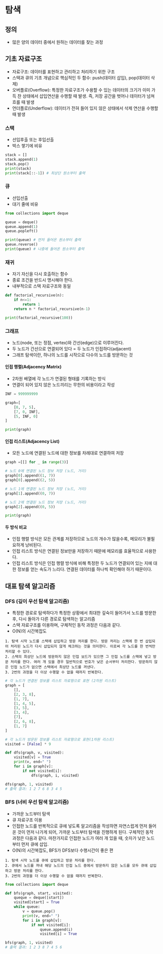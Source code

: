 # 탐색

## 정의

- 많은 양의 데이터 중에서 원하는 데이터를 찾는 과정

## 기초 자료구조

- 자료구조: 데이터를 표현하고 관리하고 처리하기 위한 구조
- 스택과 큐의 기초 개념으로 핵심적인 두 함수: push(데이터 삽입), pop(데이터 삭제)
- 오버플로(Overflow): 특정한 자료구조가 수용할 수 있는 데이터의 크기가 이미 가득 찬 상태에서 삽입연산을 수행할 때 발생. 즉, 저장 공간을 벗어나 데이터가 넘쳐흐를 때 발생
- 언더플로(Underflow): 데이터가 전혀 들어 있지 않은 상태에서 삭제 연산을 수행할 때 발생

### 스택

- 선입후출 또는 후입선출
- 박스 쌓기에 비유

```python
stack = []
stack.append(1)
stack.pop()
print(stack)
print(stack[::-1]) # 최상단 원소부터 출력
```

### 큐

- 선입선출
- 대기 줄에 비유

```python
from collections import deque

queue = deque()
queue.append(1)
queue.popleft()

print(queue) # 먼저 들어온 원소부터 출력
queue.reverse()
print(queue) # 나중에 들어온 원소부터 출력
```

### 재귀

- 자기 자신을 다시 호출하는 함수
- 종료 조건을 반드시 명시해야 한다.
- 내부적으로 스택 자료구조와 동일

```python
def factorial_recursive(n):
    if n<=1:
        return 1
    return n * factorial_recursive(n-1)

print(factorial_recursive(100))
```

### 그래프

- 노드(node, 또는 정점, vertex)와 간선(edge)으로 이루어진다.
- 두 노드가 간선으로 연결되어 있다 = 두 노드가 인접하다(adjacent)
- 그래프 탐색이란, 하나의 노드를 시작으로 다수의 노드를 방문하는 것

#### 인접 행렬(Adjacency Matrix)

- 2차원 배열에 각 노드가 연결된 형태를 기록하는 방식
- 연결이 되어 있지 않은 노드끼리는 무한의 비용이라고 작성

```python
INF = 999999999

graph=[
    [0, 7, 5],
    [7, 0, INF],
    [5, INF, 0]
]

print(graph)
```

#### 인접 리스트(Adjacency List)

- 모든 노드에 연결된 노드에 대한 정보를 차례대로 연결하여 저장

```python
graph =[[] for _ in range(3)]

# 노드 0에 연결된 노드 정보 저장 (노드, 거리)
graph[0].append((1, 7))
graph[0].append((2, 5))

# 노드 1에 연결된 노드 정보 저장 (노드, 거리)
graph[1].append((0, 7))

# 노드 2에 연결된 노드 정보 저장 (노드, 거리)
graph[2].append((0, 5))

print(graph)
```

#### 두 방식 비교

- 인접 행렬 방식은 모든 관계를 저장하므로 노드의 개수가 많을수록, 메모리가 불필요하게 낭비된다.
- 인접 리스트 방식은 연결된 정보만을 저장하기 때문에 메모리를 효율적으로 사용한다.
- 인접 리스트 방식은 인접 행렬 방식에 비해 특정한 두 노드가 연결되어 있는 지에 대한 정보를 얻는 속도가 느리다. 연결된 데이터를 하나씩 확인해야 하기 때문이다.

## 대표 탐색 알고리즘

### DFS (깊이 우선 탐색 알고리즘)

- 특정한 경로로 탐색하다가 특정한 상황에서 최대한 깊숙이 들어가서 노드를 방문한 후, 다시 돌아가 다른 경로로 탐색하는 알고리즘
- 스택 자료구조를 이용하며, 구체적인 동작 과정은 다음과 같다.
- O(N)의 시간복잡도

```
1. 탐색 시작 노드를 스택에 삽입하고 방문 처리를 한다. 방문 처리는 스택에 한 번 삽입되어 처리된 노드가 다시 삽입되지 않게 체크하는 것을 의미한다. 이로써 각 노드를 한 번씩만 처리할 수 있다.
2. 스택의 최상단 노드에 방문하지 않은 인접 보드가 있으면 그 인접 노드를 스택에 넣고 방문 처리를 한다. 여러 개 있을 경우 일반적으로 번호가 낮은 순서부터 처리한다. 방문하지 않은 인접 노드가 없으면 스택에서 최상단 노드를 꺼낸다.
3. 2번의 과정을 더 이상 수행할 수 없을 때까지 반복한다.
```

```python
# 각 노드가 연결된 정보를 리스트 자료형으로 표현 (2차원 리스트)
graph = [
    [],
    [2, 3, 8],
    [1, 7],
    [1, 4, 5],
    [3, 5],
    [3, 4],
    [7],
    [2, 6, 8],
    [1, 7]
]

# 각 노드가 방문된 정보를 리스트 자료형으로 표현(1차원 리스트)
visited = [False] * 9

def dfs(graph, v, visited):
    visited[v] = True
    print(v, end=" ")
    for i in graph[v]:
        if not visited[i]:
            dfs(graph, i, visited)

dfs(graph, 1, visited)
# 출력 결과: 1 2 7 6 8 3 4 5
```

### BFS (너비 우선 탐색 알고리즘)

- 가까운 노드부터 탐색
- 큐 자료구조 이용
- 인접한 노드를 반복적으로 큐에 넣도록 알고리즘을 작성하면 자연스럽게 먼저 들어온 것이 먼저 나가게 되어, 가까운 노드부터 탐색을 진행하게 된다. 구체적인 동작 과정은 다음과 같다. 마찬가지로 인접한 노드가 여러 개 있을 때, 숫자가 낮은 노드부터 먼저 큐에 삽입.
- O(N)의 시간복잡도, BFS가 DFS보다 수행시간이 좋은 편

```
1. 탐색 시작 노드를 큐에 삽입하고 방문 처리를 한다.
2. 큐에서 노드를 꺼내 해당 노드의 인접 노드 중에서 방문하지 않은 노드를 모두 큐에 삽입하고 방문 처리를 한다.
3. 2번의 과정을 더 이상 수행할 수 없을 때까지 반복한다.
```

```python
from collections import deque

def bfs(graph, start, visited):
    queque = deque([start])
    visited[start] = True
    while queue:
        v = queue.pop()
        print(v, end=" ")
        for i in graph[v]:
            if not visited[i]:
                queue.append(i)
                visited[i] = True

bfs(graph, 1, visited)
# 출력 결과: 1 2 3 8 7 4 5 6
```
